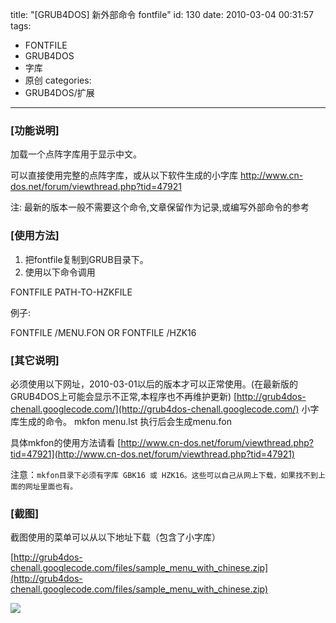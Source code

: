 title: "[GRUB4DOS] 新外部命令 fontfile"
id: 130
date: 2010-03-04 00:31:57
tags: 
- FONTFILE
- GRUB4DOS
- 字库
- 原创
categories: 
- GRUB4DOS/扩展
---

### [功能说明]

  加载一个点阵字库用于显示中文。

  可以直接使用完整的点阵字库，或从以下软件生成的小字库
  http://www.cn-dos.net/forum/viewthread.php?tid=47921

  注: 最新的版本一般不需要这个命令,文章保留作为记录,或编写外部命令的参考

### [使用方法]

 1. 把fontfile复制到GRUB目录下。
 2. 使用以下命令调用
 
  FONTFILE PATH-TO-HZKFILE
  
 例子:
 
 FONTFILE /MENU.FON OR FONTFILE /HZK16


### [其它说明]

 必须使用以下网址，2010-03-01以后的版本才可以正常使用。(在最新版的GRUB4DOS上可能会显示不正常,本程序也不再维护更新)
 [http://grub4dos-chenall.googlecode.com/](http://grub4dos-chenall.googlecode.com/)
 小字库生成的命令。
 mkfon menu.lst
 执行后会生成menu.fon

 具体mkfon的使用方法请看
 [http://www.cn-dos.net/forum/viewthread.php?tid=47921](http://www.cn-dos.net/forum/viewthread.php?tid=47921)

 注意：`mkfon目录下必须有字库 GBK16 或 HZK16。这些可以自己从网上下载，如果找不到上面的网址里面也有。`

### [截图]

截图使用的菜单可以从以下地址下载（包含了小字库）

 [http://grub4dos-chenall.googlecode.com/files/sample_menu_with_chinese.zip](http://grub4dos-chenall.googlecode.com/files/sample_menu_with_chinese.zip)

 ![](http://farm5.static.flickr.com/4047/4529473849_f18864c1e7_o.png)
